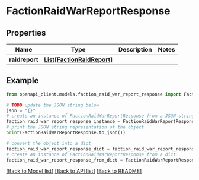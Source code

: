 # FactionRaidWarReportResponse


## Properties

Name | Type | Description | Notes
------------ | ------------- | ------------- | -------------
**raidreport** | [**List[FactionRaidReport]**](FactionRaidReport.md) |  | 

## Example

```python
from openapi_client.models.faction_raid_war_report_response import FactionRaidWarReportResponse

# TODO update the JSON string below
json = "{}"
# create an instance of FactionRaidWarReportResponse from a JSON string
faction_raid_war_report_response_instance = FactionRaidWarReportResponse.from_json(json)
# print the JSON string representation of the object
print(FactionRaidWarReportResponse.to_json())

# convert the object into a dict
faction_raid_war_report_response_dict = faction_raid_war_report_response_instance.to_dict()
# create an instance of FactionRaidWarReportResponse from a dict
faction_raid_war_report_response_from_dict = FactionRaidWarReportResponse.from_dict(faction_raid_war_report_response_dict)
```
[[Back to Model list]](../README.md#documentation-for-models) [[Back to API list]](../README.md#documentation-for-api-endpoints) [[Back to README]](../README.md)


